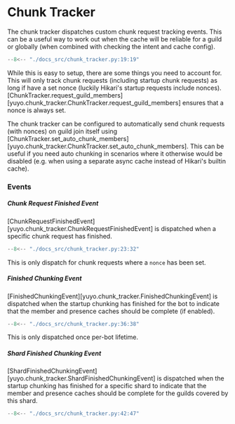 # Chunk Tracker

The chunk tracker dispatches custom chunk request tracking events.
This can be a useful way to work out when the cache will be reliable for a
guild or globally (when combined with checking the intent and cache config).

```py
--8<-- "./docs_src/chunk_tracker.py:19:19"
```

While this is easy to setup, there are some things you need to account for.
This will only track chunk requests (including startup chunk requests) as long
if have a set nonce (luckily Hikari's startup requests include nonces).
[ChunkTracker.request_guild_members][yuyo.chunk_tracker.ChunkTracker.request_guild_members]
ensures that a nonce is always set.

The chunk tracker can be configured to automatically send chunk requests (with
nonces) on guild join itself using
[ChunkTracker.set_auto_chunk_members][yuyo.chunk_tracker.ChunkTracker.set_auto_chunk_members].
This can be useful if you need auto chunking in scenarios where it
otherwise would be disabled (e.g. when using a separate async cache instead of
Hikari's builtin cache).

### Events

##### Chunk Request Finished Event

[ChunkRequestFinishedEvent][yuyo.chunk_tracker.ChunkRequestFinishedEvent] is
dispatched when a specific chunk request has finished.

```py
--8<-- "./docs_src/chunk_tracker.py:23:32"
```

This is only dispatch for chunk requests where a `nonce` has been set.

##### Finished Chunking Event

[FinishedChunkingEvent][yuyo.chunk_tracker.FinishedChunkingEvent] is dispatched
when the startup chunking has finished for the bot to indicate that the member
and presence caches should be complete (if enabled).

```py
--8<-- "./docs_src/chunk_tracker.py:36:38"
```

This is only dispatched once per-bot lifetime.

##### Shard Finished Chunking Event

[ShardFinishedChunkingEvent][yuyo.chunk_tracker.ShardFinishedChunkingEvent] is
dispatched when the startup chunking has finished for a specific shard to
indicate that the member and presence caches should be complete for the guilds
covered by this shard.

```py
--8<-- "./docs_src/chunk_tracker.py:42:47"
```
